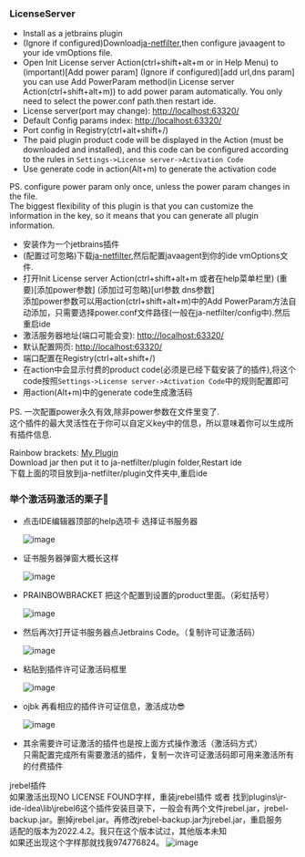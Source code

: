 <h3>LicenseServer</h3>
<ul>
  <li>Install as a jetbrains plugin</li>
  <li>(Ignore if configured)Download<a href="https://gitee.com/ja-netfilter/ja-netfilter">ja-netfilter</a>,then configure javaagent to your ide vmOptions file.</li>
  <li>Open Init License server Action(ctrl+shift+alt+m or in Help Menu) to (important)[Add power param] (Ignore if configured)[add url,dns param]<br/>
  you can use Add PowerParam method(in License server Action(ctrl+shift+alt+m)) to add power param automatically. You only need to select the power.conf path.then restart ide.</li>
  <li>License server(port may change): <a href="http://localhost:63320/">http://localhost:63320/</a></li>
  <li>Default Config params index: <a href="http://localhost:63320/">http://localhost:63320/</a></li>
  <li>Port config in Registry(ctrl+alt+shift+/)</li>
  <li>The paid plugin product code will be displayed in the Action (must be downloaded and installed), and this code can be configured according to the rules in <code>Settings->License server->Activation Code</code></li>
  <li>Use generate code in action(Alt+m) to generate the activation code</li>
</ul>

PS. 
configure power param only once, unless the power param changes in the file.<br/>
The biggest flexibility of this plugin is that you can customize the information in the key, so it means that you can generate all plugin information.

<ul>
  <li>安装作为一个jetbrains插件</li>
  <li>(配置过可忽略)下载<a href="https://gitee.com/ja-netfilter/ja-netfilter">ja-netfilter</a>,然后配置javaagent到你的ide vmOptions文件.</li>
  <li>打开Init License server Action(ctrl+shift+alt+m 或者在help菜单栏里) (重要)[添加power参数] (添加过可忽略)[url参数 dns参数]<br/>
      添加power参数可以用action(ctrl+shift+alt+m)中的Add PowerParam方法自动添加，只需要选择power.conf文件路径(一般在ja-netfilter/config中).然后重启ide</li>
  <li>激活服务器地址(端口可能会变): <a href="http://localhost:63320/">http://localhost:63320/</a></li>
  <li>默认配置网页: <a href="http://localhost:63320/">http://localhost:63320/</a></li>
  <li>端口配置在Registry(ctrl+alt+shift+/)</li>
  <li>在action中会显示付费的product code(必须是已经下载安装了的插件),将这个code按照<code>Settings->License server->Activation Code</code>中的规则配置即可</li>
  <li>用action(Alt+m)中的generate code生成激活码</li>
</ul>

PS. 一次配置power永久有效,除非power参数在文件里变了.<br/>
这个插件的最大灵活性在于你可以自定义key中的信息，所以意味着你可以生成所有插件信息.

Rainbow brackets: <a href="https://github.com/Nasller/plugin-myagent/releases/tag/v1.0.0">My Plugin</a> <br/>
Download jar then put it to ja-netfilter/plugin folder,Restart ide<br/>
下载上面的项目放到ja-netfilter/plugin文件夹中,重启ide

<h3>举个激活码激活的栗子🌰</h3>
<ul>
  <li>点击IDE编辑器顶部的help选项卡 选择证书服务器</li>
  
  ![image](https://user-images.githubusercontent.com/54784104/215252036-7ca84830-6652-43e4-8dd4-418b61ea6b56.png)
  
  
  <li>证书服务器弹窗大概长这样</li>
  
  ![image](https://user-images.githubusercontent.com/54784104/215252228-df532d59-bf18-4a65-9d53-3645883c3536.png)
  
  
  <li>PRAINBOWBRACKET 把这个配置到设置的product里面。（彩虹括号）</li>
  
  ![image](https://user-images.githubusercontent.com/54784104/215252351-69d155fd-34a1-499d-a9b3-8201f60c1371.png)
  
  
  <li>然后再次打开证书服务器点Jetbrains Code。（复制许可证激活码）</li>
  
  ![image](https://user-images.githubusercontent.com/54784104/215252487-001a91de-4efc-4c06-a4df-5164d5560654.png)
  
  
  <li>粘贴到插件许可证激活码框里</li>
  
  ![image](https://user-images.githubusercontent.com/54784104/215252624-22baca7f-5b3f-4a6b-b2c8-5117057c2b86.png)
  
  
  <li>ojbk 再看相应的插件许可证信息，激活成功😎</li>
  
  ![image](https://user-images.githubusercontent.com/54784104/215252730-5cbae8ad-88e7-45cb-9185-a516501ece14.png)
  
  
  <li>其余需要许可证激活的插件也是按上面方式操作激活（激活码方式）<br/>
    只需配置完成所有需要激活的插件，复制一次许可证激活码即可用来激活所有的付费插件</li>
</ul>

jrebel插件<br/>
如果激活出现NO LICENSE FOUND字样，重装jrebel插件 或者 找到plugins\jr-ide-idea\lib\jrebel6这个插件安装目录下，一般会有两个文件jrebel.jar，jrebel-backup.jar。删掉jrebel.jar。再修改jrebel-backup.jar为jrebel.jar，重启服务<br/>
适配的版本为2022.4.2。我只在这个版本试过，其他版本未知<br/>
如果还出现这个字样那就找我974776824。
![image](https://user-images.githubusercontent.com/26132153/218034763-54f12197-f3b1-4020-8319-c47b16d4ee36.png)

